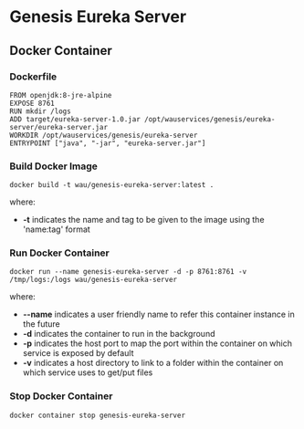 # Genesis Eureka Server

## Docker Container

### Dockerfile
```
FROM openjdk:8-jre-alpine
EXPOSE 8761
RUN mkdir /logs
ADD target/eureka-server-1.0.jar /opt/wauservices/genesis/eureka-server/eureka-server.jar
WORKDIR /opt/wauservices/genesis/eureka-server
ENTRYPOINT ["java", "-jar", "eureka-server.jar"]
```

### Build Docker Image

```
docker build -t wau/genesis-eureka-server:latest .
```

where:

- **-t** indicates the name and tag to be given to the image using the 'name:tag' format

### Run Docker Container

```
docker run --name genesis-eureka-server -d -p 8761:8761 -v /tmp/logs:/logs wau/genesis-eureka-server
```

where:

- **--name** indicates a user friendly name to refer this container instance in the future
- **-d** indicates the container to run in the background
- **-p** indicates the host port to map the port within the container on which service is exposed by default
- **-v** indicates a host directory to link to a folder within the container on which service uses to get/put files

### Stop Docker Container

```
docker container stop genesis-eureka-server
```
